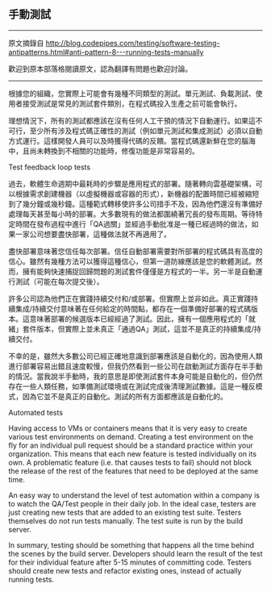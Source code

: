 ## 手動測試

----
原文摘錄自 http://blog.codepipes.com/testing/software-testing-antipatterns.html#anti-pattern-8---running-tests-manually

歡迎到原本部落格閱讀原文，認為翻譯有問題也歡迎討論。

----

根據您的組織，您實際上可能會有幾種不同類型的測試。單元測試、負載測試、使用者接受測試是常見的測試套件類別，在程式碼投入生產之前可能會執行。

理想情況下，所有的測試都應該在沒有任何人工干預的情況下自動運行。如果這不可行，至少所有涉及程式碼正確性的測試（例如單元測試和集成測試）必須以自動方式運行。這樣開發人員可以及時獲得代碼的反饋。當程式碼還新鮮在您的腦海中，且尚未轉換到不相關的功能時，修復功能是非常容易的。

Test feedback loop tests

過去，軟體生命週期中最耗時的步驟是應用程式的部署。隨著轉向雲基礎架構，可以根據需求創建機器（以虛擬機器或容器的形式），新機器的配置時間已經被縮短到了幾分鐘或幾秒鐘。這種範式轉移使許多公司措手不及，因為他們還沒有準備好處理每天甚至每小時的部署。大多數現有的做法都圍繞著冗長的發布周期。等待特定時間在發布過程中進行「QA過關」並經過手動批准是一種已經過時的做法，如果一家公司想要盡快部署，這種做法就不再適用了。

盡快部署意味著您信任每次部署。信任自動部署需要對所部署的程式碼具有高度的信心。雖然有幾種方法可以獲得這種信心，但第一道防線應該是您的軟體測試。然而，擁有能夠快速捕捉回歸問題的測試套件僅僅是方程式的一半。另一半是自動運行測試（可能在每次提交後）。

許多公司認為他們正在實踐持續交付和/或部署。但實際上並非如此。真正實踐持續集成/持續交付意味著在任何給定的時間點，都存在一個準備好部署的程式碼版本。這意味著部署的候選版本已經經過了測試。因此，擁有一個應用程式的「就緒」套件版本，但實際上並未真正「通過QA」測試，這並不是真正的持續集成/持續交付。

不幸的是，雖然大多數公司已經正確地意識到部署應該是自動化的，因為使用人類進行部署容易出錯且速度較慢，但我仍然看到一些公司在啟動測試方面存在半手動的情況。當我說半手動時，我的意思是即使測試套件本身可能是自動化的，但仍然存在一些人類任務，如準備測試環境或在測試完成後清理測試數據。這是一種反模式，因為它並不是真正的自動化。測試的所有方面都應該是自動化的。

Automated tests

Having access to VMs or containers means that it is very easy to create various test environments on demand. Creating a test environment on the fly for an individual pull request should be a standard practice within your organization. This means that each new feature is tested individually on its own. A problematic feature (i.e. that causes tests to fail) should not block the release of the rest of the features that need to be deployed at the same time.

An easy way to understand the level of test automation within a company is to watch the QA/Test people in their daily job. In the ideal case, testers are just creating new tests that are added to an existing test suite. Testers themselves do not run tests manually. The test suite is run by the build server.

In summary, testing should be something that happens all the time behind the scenes by the build server. Developers should learn the result of the test for their individual feature after 5-15 minutes of committing code. Testers should create new tests and refactor existing ones, instead of actually running tests.

